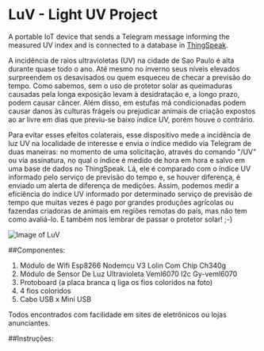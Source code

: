 # LuV - Light UV Project
A portable IoT device that sends a Telegram message informing the measured UV index and is connected to a database in [ThingSpeak](https://thingspeak.com/).

A incidência de raios ultravioletas (UV) na cidade de Sao Paulo é alta durante quase todo o ano. Até mesmo no inverno seus níveis elevados  
surpreendem os desavisados ou quem esqueceu de checar a previsão do tempo. Como sabemos, sem o uso de protetor solar as queimaduras causadas 
pela longa exposição levam à desidratação e, a longo prazo, podem causar câncer. Além disso, em estufas má condicionadas podem causar danos às
culturas frágeis ou prejudicar animais de criação expostos ao ar livre em dias que previu-se baixo índice UV, porém houve o contrário.

Para evitar esses efeitos colaterais, esse dispositivo mede a incidência de luz UV na localidade de interesse e envia o índice medido via 
Telegram de duas maneiras: no momento de uma solicitação, através do comando "/UV" ou via assinatura, no qual o índice é medido de hora em hora 
e salvo em uma base de dados no ThingSpeak. Lá, ele é comparado com o índice UV informado pelo serviço de previsão do tempo e, se houver diferença,
é enviado um alerta de diferença de medições. Assim, podemos medir a eficiência do índice UV informado por determinado serviço de previsão de tempo
que muitas vezes é pago por grandes produções agrícolas ou fazendas criadoras de animais em regiões remotas do país, mas não tem como avaliá-lo. 
E também nos lembrar de passar o protetor solar! ;-)

![Image of LuV](https://carimeb.github.com/images/LUVIMAGE.jpeg)


##Componentes:
1. Módulo de Wifi Esp8266 Nodemcu V3 Lolin Com Chip Ch340g
2. Módulo de Sensor De Luz Ultravioleta Veml6070 I2c Gy-veml6070
3. Protoboard (a placa branca q liga os fios coloridos na foto)
4. 4 fios coloridos
5. Cabo USB x Mini USB 

Todos encontrados com facilidade em sites de eletrônicos ou lojas anunciantes.


##Instruções:


